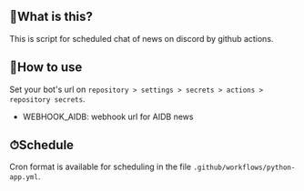 ## 📌What is this?
This is script for scheduled chat of news on discord by github actions.

## 📍How to use
Set your bot's url on `repository > settings > secrets > actions > repository secrets`.
- WEBHOOK_AIDB: webhook url for AIDB news

## ⏱Schedule
Cron format is available for scheduling in the file `.github/workflows/python-app.yml`.